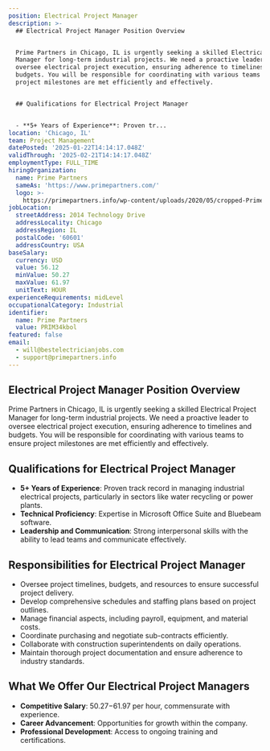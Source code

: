 ```yaml
---
position: Electrical Project Manager
description: >-
  ## Electrical Project Manager Position Overview


  Prime Partners in Chicago, IL is urgently seeking a skilled Electrical Project
  Manager for long-term industrial projects. We need a proactive leader to
  oversee electrical project execution, ensuring adherence to timelines and
  budgets. You will be responsible for coordinating with various teams to ensure
  project milestones are met efficiently and effectively.


  ## Qualifications for Electrical Project Manager


  - **5+ Years of Experience**: Proven tr...
location: 'Chicago, IL'
team: Project Management
datePosted: '2025-01-22T14:14:17.048Z'
validThrough: '2025-02-21T14:14:17.048Z'
employmentType: FULL_TIME
hiringOrganization:
  name: Prime Partners
  sameAs: 'https://www.primepartners.com/'
  logo: >-
    https://primepartners.info/wp-content/uploads/2020/05/cropped-Prime-Partners-Logo-NO-BG-1.png
jobLocation:
  streetAddress: 2014 Technology Drive
  addressLocality: Chicago
  addressRegion: IL
  postalCode: '60601'
  addressCountry: USA
baseSalary:
  currency: USD
  value: 56.12
  minValue: 50.27
  maxValue: 61.97
  unitText: HOUR
experienceRequirements: midLevel
occupationalCategory: Industrial
identifier:
  name: Prime Partners
  value: PRIM34kbol
featured: false
email:
  - will@bestelectricianjobs.com
  - support@primepartners.info
---
```




## Electrical Project Manager Position Overview

Prime Partners in Chicago, IL is urgently seeking a skilled Electrical Project Manager for long-term industrial projects. We need a proactive leader to oversee electrical project execution, ensuring adherence to timelines and budgets. You will be responsible for coordinating with various teams to ensure project milestones are met efficiently and effectively.

## Qualifications for Electrical Project Manager

- **5+ Years of Experience**: Proven track record in managing industrial electrical projects, particularly in sectors like water recycling or power plants.
- **Technical Proficiency**: Expertise in Microsoft Office Suite and Bluebeam software.
- **Leadership and Communication**: Strong interpersonal skills with the ability to lead teams and communicate effectively.

## Responsibilities for Electrical Project Manager

- Oversee project timelines, budgets, and resources to ensure successful project delivery.
- Develop comprehensive schedules and staffing plans based on project outlines.
- Manage financial aspects, including payroll, equipment, and material costs.
- Coordinate purchasing and negotiate sub-contracts efficiently.
- Collaborate with construction superintendents on daily operations.
- Maintain thorough project documentation and ensure adherence to industry standards.

## What We Offer Our Electrical Project Managers

- **Competitive Salary**: $50.27-$61.97 per hour, commensurate with experience.
- **Career Advancement**: Opportunities for growth within the company.
- **Professional Development**: Access to ongoing training and certifications.